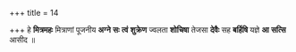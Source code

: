 +++
title = 14

+++
हे **मित्रमहः** मित्राणां पूजनीय **अग्ने** **सः** **त्वं** **शुक्रेण** ज्वलता **शोचिषा** तेजसा **देवैः** सह **बर्हिषि** यज्ञे **आ** **सत्सि** आसीद ॥